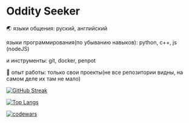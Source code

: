 # Oddity Seeker
🌏 языки общения: руский, английский

языки программирования(по убыванию навыков): python, c++, js (nodeJS)

и инструменты: git, docker, penpot


💼 опыт работы:  только свои проекты(не все репозитории видны, на самом деле их там не мало)


[![GitHub Streak](https://github-readme-streak-stats.herokuapp.com/?user=oddityseeker&theme=dark)](https://git.io/streak-stats)

[![Top Langs](https://github-readme-stats.vercel.app/api/top-langs/?username=oddityseeker&layout=compact)](https://github.com/oddityseeker/github-readme-stats)

[![codewars](https://www.codewars.com/users/oddityseeker/badges/large)](https://www.codewars.com/users/oddityseeker)
